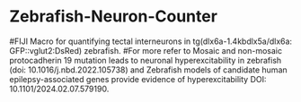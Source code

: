 # Zebrafish-Neuron-Counter
#FIJI Macro for quantifying tectal interneurons in tg(dlx6a-1.4kbdlx5a/dlx6a: GFP::vglut2:DsRed) zebrafish.
#For more refer to Mosaic and non-mosaic protocadherin 19 mutation leads to neuronal hyperexcitability in zebrafish (doi: 10.1016/j.nbd.2022.105738) and  Zebrafish models of candidate human epilepsy-associated genes provide evidence of hyperexcitability DOI: 10.1101/2024.02.07.579190.
